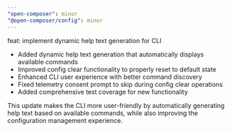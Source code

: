 ```yaml
---
"open-composer": minor
"@open-composer/config": minor
---
```


feat: implement dynamic help text generation for CLI

- Added dynamic help text generation that automatically displays available commands
- Improved config clear functionality to properly reset to default state
- Enhanced CLI user experience with better command discovery
- Fixed telemetry consent prompt to skip during config clear operations
- Added comprehensive test coverage for new functionality

This update makes the CLI more user-friendly by automatically generating help text based on available commands, while also improving the configuration management experience.